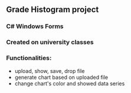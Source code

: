 ## Grade Histogram project
### C# Windows Forms
### Created on university classes
### Functionalities:
* upload, show, save, drop file
* generate chart based on uploaded file
* change chart's color and showed data series